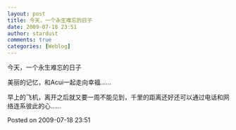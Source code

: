 ```yaml
---
layout: post
title: 今天，一个永生难忘的日子
date: 2009-07-18 23:51
author: stardust
comments: true
categories: [Weblog]
---
```

今天，一个永生难忘的日子

美丽的记忆，和Acui一起走向幸福……

早上的飞机，离开之后就又要一周不能见到，千里的距离还好还可以通过电话和网络连系彼此的心……

Posted on 2009-07-18 23:51
